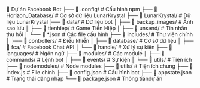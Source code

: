 📁 Dự án Facebook Bot
├── 📁 .config/                    # Cấu hình npm
├── 📁 Horizon_Database/           # Cơ sở dữ liệu LunarKrystal
├── 📁 LunarKrystal/              # Dữ liệu LunarKrystal
├── 📁 data/                       # Dữ liệu bot
│   ├── 📁 backup_images/          # Ảnh sao lưu
│   ├── 📁 tienhiep/              # Game Tiền Hiệp
│   ├── 📁 unsend/                # Tin nhắn thu hồi
│   └── 📄 *.json                 # Các file cấu hình
├── 📁 includes/                   # Thư viện chính
│   ├── 📁 controllers/            # Điều khiển
│   ├── 📁 database/              # Cơ sở dữ liệu
│   ├── 📁 fca/                   # Facebook Chat API
│   └── 📁 handle/                # Xử lý sự kiện
├── 📁 languages/                  # Ngôn ngữ
├── 📁 modules/                    # Các module
│   ├── 📁 commands/              # Lệnh bot
│   ├── 📁 events/                # Sự kiện
│   └── 📁 utils/                 # Tiện ích
├── 📁 nodemodules/               # Node modules
├── 📁 utils/                     # Tiện ích chung
├── 📄 index.js                   # File chính
├── 📄 config.json               # Cấu hình bot
├── 📄 appstate.json             # Trạng thái đăng nhập
└── 📄 package.json              # Thông tiándự án